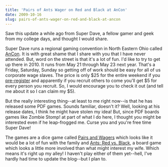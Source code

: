```yaml
---
title: 'Pairs of Ants Wager on Red and Black at AnCon'
date: 2009-10-16
slug: pairs-of-ants-wager-on-red-and-black-at-ancon
---
```


Saw this update a while ago from Super Dave, a fellow gamer and geek from my
college days, and thought I would share.

Super Dave runs a regional gaming convention in North Eastern Ohio called
[AnCon](http://www.anothergamecon.com/). It is with great shame that I share
with you that I have never attended. But, word on the street is that it's a
lot of fun. I'd like to try to get up there in 2010. It runs from May 21
through May 23 next year. That's a Friday, Saturday, Sunday so getting off of
work should be easy for all of us corporate wage slaves. The price is only $25
for the entire weekend if you
[pre-register](http://www.anothergamecon.com/fileadmin/pdf_store/AnCon2010Pre-reg05.pdf)
and apparently if you recruit others to come you'll get $5 for every person you
recruit. So, I would encourage you to check it out (and tell me about it so I
can claim my $5).

But the really interesting thing--at least to me right now--is that he has
released some PDF games. Sounds familiar, doesn't it? Well, looking at his
release dates, I think he might have stolen my idea! But, since PDF boards
games like Zombie Stomp! at part of what I do here, I thought you might be
interested even if he leap-frogged me. Curse you and you're free time Super
Dave!

The games are a dice game called [Pairs and
Wagers](http://www.anothergamecon.com/Downloads/Pairs_and_Wagers.pdf) which
looks like it would be a lot of fun with the family and [Ants: Red vs.
Black](http://www.anothergamecon.com/Downloads/Ants_Red_vs_Black.pdf), a board
game which looks a little more involved than what might interest my wife. Which
means it's right up my alley! I haven't play either of them yet--hell, I've
hardly had time to update the blog--but I plan to.
